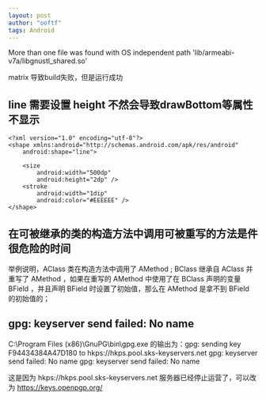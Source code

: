 ```yaml
---
layout: post
author: "ooftf"
tags: Android
---
```


More than one  file was found with OS independent path 'lib/armeabi-v7a/libgnustl_shared.so'


matrix 导致build失败，但是运行成功

## line 需要设置 height 不然会导致drawBottom等属性不显示
    <?xml version="1.0" encoding="utf-8"?>
    <shape xmlns:android="http://schemas.android.com/apk/res/android"
        android:shape="line">

        <size
            android:width="500dp"
            android:height="2dp" />
        <stroke
            android:width="1dip"
            android:color="#EEEEEE" />
    </shape>
## 在可被继承的类的构造方法中调用可被重写的方法是件很危险的时间
举例说明，AClass 类在构造方法中调用了 AMethod ; BClass 继承自 AClass 并重写了 AMethod ，如果在重写的 AMethod 中使用了在 BClass 声明的变量 BField ，并且声明 BField 时设置了初始值，那么在  AMethod 是拿不到 BField 的初始值的；

## gpg: keyserver send failed: No name
C:\Program Files (x86)\GnuPG\bin\gpg.exe 的输出为：gpg: sending key F94434384A47D180 to hkps://hkps.pool.sks-keyservers.net gpg: keyserver send failed: No name gpg: keyserver send failed: No name

这是因为 hkps://hkps.pool.sks-keyservers.net 服务器已经停止运营了，可以改为 https://keys.openpgp.org/
